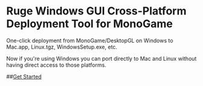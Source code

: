 # Ruge Windows GUI Cross-Platform Deployment Tool for MonoGame
One-click deployment from MonoGame/DesktopGL on Windows to Mac.app, Linux.tgz, WindowsSetup.exe, etc.

Now if you're using Windows you can port directly to Mac and Linux without having direct access to those platforms.  

##[Get Started](https://github.com/MetaSmug/MonoGame.Ruge.DeployTool/wiki)
